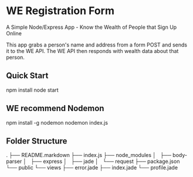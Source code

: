 # WE Registration Form

A Simple Node/Express App - Know the Wealth of People that Sign Up Online

This app grabs a person's name and address from a form POST and sends it to the WE API. The WE API then responds with wealth data about that person.

## Quick Start

  npm install
  node start

## WE recommend Nodemon

  npm install -g nodemon
  nodemon index.js

## Folder Structure
  .
  ├── README.markdown
  ├── index.js
  ├── node_modules
  │   ├── body-parser
  │   ├── express
  │   ├── jade
  │   └── request
  ├── package.json
  └── public
      └── views
          ├── error.jade
          ├── index.jade
          └── profile.jade
